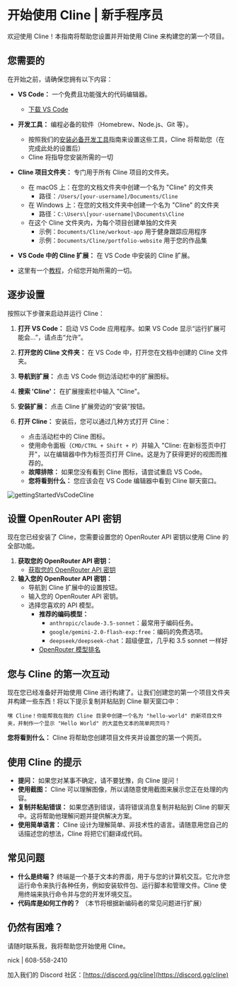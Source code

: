 # 开始使用 Cline | 新手程序员

欢迎使用 Cline！本指南将帮助您设置并开始使用 Cline 来构建您的第一个项目。

## 您需要的

在开始之前，请确保您拥有以下内容：

-   **VS Code：** 一个免费且功能强大的代码编辑器。
    -   [下载 VS Code](https://code.visualstudio.com/)
-   **开发工具：** 编程必备的软件（Homebrew、Node.js、Git 等）。
    -   按照我们的[安装必备开发工具](installing-dev-essentials.md)指南来设置这些工具，Cline 将帮助您（在完成此处的设置后）
    -   Cline 将指导您安装所需的一切
-   **Cline 项目文件夹：** 专门用于所有 Cline 项目的文件夹。
    -   在 macOS 上：在您的文档文件夹中创建一个名为 "Cline" 的文件夹
        -   路径：`/Users/[your-username]/Documents/Cline`
    -   在 Windows 上：在您的文档文件夹中创建一个名为 "Cline" 的文件夹
        -   路径：`C:\Users\[your-username]\Documents\Cline`
    -   在这个 Cline 文件夹内，为每个项目创建单独的文件夹
        -   示例：`Documents/Cline/workout-app` 用于健身跟踪应用程序
        -   示例：`Documents/Cline/portfolio-website` 用于您的作品集
-   **VS Code 中的 Cline 扩展：** 在 VS Code 中安装的 Cline 扩展。

-   这里有一个[教程](https://www.youtube.com/watch?v=N4td-fKhsOQ)，介绍您开始所需的一切。

## 逐步设置

按照以下步骤来启动并运行 Cline：

1. **打开 VS Code：** 启动 VS Code 应用程序。如果 VS Code 显示“运行扩展可能会...”，请点击“允许”。

2. **打开您的 Cline 文件夹：** 在 VS Code 中，打开您在文档中创建的 Cline 文件夹。

3. **导航到扩展：** 点击 VS Code 侧边活动栏中的扩展图标。

4. **搜索 'Cline'：** 在扩展搜索栏中输入 "Cline"。

5. **安装扩展：** 点击 Cline 扩展旁边的“安装”按钮。

6. **打开 Cline：** 安装后，您可以通过几种方式打开 Cline：
    - 点击活动栏中的 Cline 图标。
    - 使用命令面板（`CMD/CTRL + Shift + P`）并输入 "Cline: 在新标签页中打开"，以在编辑器中作为标签页打开 Cline。这是为了获得更好的视图而推荐的。
    - **故障排除：** 如果您没有看到 Cline 图标，请尝试重启 VS Code。
    - **您将看到什么：** 您应该会在 VS Code 编辑器中看到 Cline 聊天窗口。

![gettingStartedVsCodeCline](https://github.com/user-attachments/assets/622b4bb7-859b-4c2e-b87b-c12e3eabefb8)

## 设置 OpenRouter API 密钥

现在您已经安装了 Cline，您需要设置您的 OpenRouter API 密钥以使用 Cline 的全部功能。
1.  **获取您的 OpenRouter API 密钥：**
    -   [获取您的 OpenRouter API 密钥](https://openrouter.ai/)
2.  **输入您的 OpenRouter API 密钥：**
    -   导航到 Cline 扩展中的设置按钮。
    -   输入您的 OpenRouter API 密钥。
    -   选择您喜欢的 API 模型。
        -   **推荐的编码模型：**
            -   `anthropic/claude-3.5-sonnet`：最常用于编码任务。
            -   `google/gemini-2.0-flash-exp:free`：编码的免费选项。
            -   `deepseek/deepseek-chat`：超级便宜，几乎和 3.5 sonnet 一样好
        -   [OpenRouter 模型排名](https://openrouter.ai/rankings/programming)

## 您与 Cline 的第一次互动

现在您已经准备好开始使用 Cline 进行构建了。让我们创建您的第一个项目文件夹并构建一些东西！将以下提示复制并粘贴到 Cline 聊天窗口中：

```
嘿 Cline！你能帮我在我的 Cline 目录中创建一个名为 "hello-world" 的新项目文件夹，并制作一个显示 "Hello World" 的大蓝色文本的简单网页吗？
```

**您将看到什么：** Cline 将帮助您创建项目文件夹并设置您的第一个网页。

## 使用 Cline 的提示

-   **提问：** 如果您对某事不确定，请不要犹豫，向 Cline 提问！
-   **使用截图：** Cline 可以理解图像，所以请随意使用截图来展示您正在处理的内容。
-   **复制并粘贴错误：** 如果您遇到错误，请将错误消息复制并粘贴到 Cline 的聊天中。这将帮助他理解问题并提供解决方案。
-   **使用简单语言：** Cline 设计为理解简单、非技术性的语言。请随意用您自己的话描述您的想法，Cline 将把它们翻译成代码。

## 常见问题

-   **什么是终端？** 终端是一个基于文本的界面，用于与您的计算机交互。它允许您运行命令来执行各种任务，例如安装软件包、运行脚本和管理文件。Cline 使用终端来执行命令并与您的开发环境交互。
-   **代码库是如何工作的？** （本节将根据新编码者的常见问题进行扩展）

## 仍然有困难？

请随时联系我，我将帮助您开始使用 Cline。

nick | 608-558-2410

加入我们的 Discord 社区：[https://discord.gg/cline](https://discord.gg/cline)